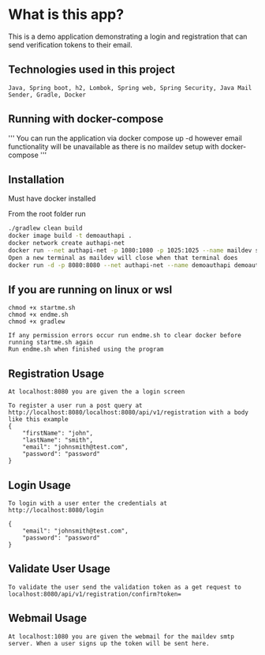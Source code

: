 # What is this app?

This is a demo application demonstrating a login and registration that can send verification tokens to their email.

## Technologies used in this project
```
Java, Spring boot, h2, Lombok, Spring web, Spring Security, Java Mail Sender, Gradle, Docker
```

## Running with docker-compose
'''
You can run the application via docker compose up -d however email functionality will be unavailable as there is no maildev setup with docker-compose
'''

## Installation

Must have docker installed

From the root folder run

```bash
./gradlew clean build
docker image build -t demoauthapi .
docker network create authapi-net
docker run --net authapi-net -p 1080:1080 -p 1025:1025 --name maildev soulteary/maildev
Open a new terminal as maildev will close when that terminal does
docker run -d -p 8080:8080 --net authapi-net --name demoauthapi demoauthapi

```

## If you are running on linux or wsl
```
chmod +x startme.sh
chmod +x endme.sh
chmod +x gradlew

If any permission errors occur run endme.sh to clear docker before running startme.sh again
Run endme.sh when finished using the program
```

## Registration Usage

```
At localhost:8080 you are given the a login screen

To register a user run a post query at http://localhost:8080/localhost:8080/api/v1/registration with a body like this example
{
	"firstName": "john",
	"lastName": "smith",
	"email": "johnsmith@test.com",
	"password": "password"
}
```

## Login Usage
```
To login with a user enter the credentials at http://localhost:8080/login 

{
    "email": "johnsmith@test.com",
    "password": "password"
}

```

## Validate User Usage
```
To validate the user send the validation token as a get request to 
localhost:8080/api/v1/registration/confirm?token=
```

## Webmail Usage
```
At localhost:1080 you are given the webmail for the maildev smtp server. When a user signs up the token will be sent here.

```
